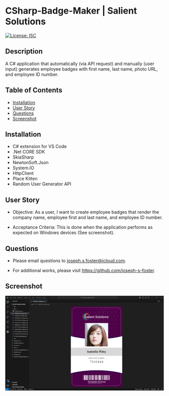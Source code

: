 # CSharp-Badge-Maker | Salient Solutions

[![License: ISC](https://img.shields.io/badge/License-ISC-blue.svg)](https://opensource.org/licenses/ISC)

## Description

A C# application that automatically (via API request) and manually (user input) generates employee badges with first name, last name, photo URL, and employee ID number.

  ## Table of Contents

  - [Installation](#installation)
  - [User Story](#user-story)
  - [Questions](#questions)
  - [Screenshot](#screenshot)

  ## Installation

  - C# extension for VS Code
  - .Net CORE SDK
  - SkiaSharp
  - NewtonSoft.Json
  - System.IO
  - HttpClient
  - Place Kitten
  - Random User Generator API

  ## User Story

  - Objective:
    As a user, I want to create employee badges that render the company name, employee first and last name, and employee ID number.

  - Acceptance Criteria:
    This is done when the application performs as expected on Windows devices (See screenshot). 

  ## Questions

  - Please email questions to joseph.s.foster@icloud.com.

  - For additional works, please visit https://github.com/joseph-s-foster.

  ## Screenshot

  ![screenshot of webpage](./Screenshot.png)
